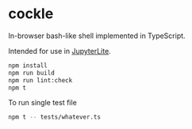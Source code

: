 # cockle

In-browser bash-like shell implemented in TypeScript.

Intended for use in [JupyterLite](https://github.com/jupyterlite/jupyterlite).

```bash
npm install
npm run build
npm run lint:check
npm t
```

To run single test file
```bash
npm t -- tests/whatever.ts
```
